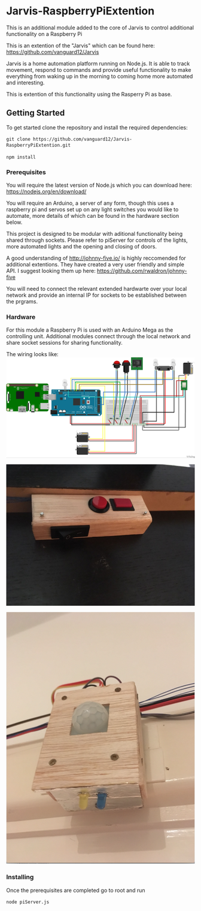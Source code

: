 # Jarvis-RaspberryPiExtention
This is an additional module added to the core of Jarvis to control additional functionality on a Raspberry Pi 

This is an extention of the "Jarvis" which can be found here: https://github.com/vanguard12/Jarvis

Jarvis is a home automation platform running on Node.js. It is able to track movement, respond to commands and provide useful functionality to make everything from waking up in the morning to coming home more automated and interesting.

This is extention of this functionality using the Rasperry Pi as base.


## Getting Started


To get started clone the repository and install the required dependencies:

```
git clone https://github.com/vanguard12/Jarvis-RaspberryPiExtention.git

npm install
```

### Prerequisites

You will require the latest version of Node.js which you can download here: https://nodejs.org/en/download/

You will require an Arduino, a server of any form, though this uses a raspberry pi and servos set up on any light switches you would like to automate, more details of which can be found in the hardware section below. 

This project is designed to be modular with aditional functionality being shared through sockets. Please refer to piServer for controls of the lights, more automated lights and the opening and closing of doors.

A good understanding of http://johnny-five.io/ is highly reccomended for additional extentions. They have created a very user friendly and simple API. I suggest looking them up here: https://github.com/rwaldron/johnny-five

You will need to connect the relevant extended hardwarte over your local network and provide an internal IP for sockets to be established between the prgrams.

### Hardware

For this module a Raspberry Pi is used with an Arduino Mega as the controlling unit. Additional modules connect through the local network and share socket sessions for sharing functionality. 

The wiring looks like:
![Alt text](images/piServer.jpg?raw=true "Fritzing version of hardware set up")

![Alt text](images/buttons.jpg?raw=true "Fritzing version of button set up")

![Alt text](images/sensor.jpg?raw=true "Fritzing version of sensor set up")

### Installing

Once the prerequisites are completed go to root and run 

```
node piServer.js
```
